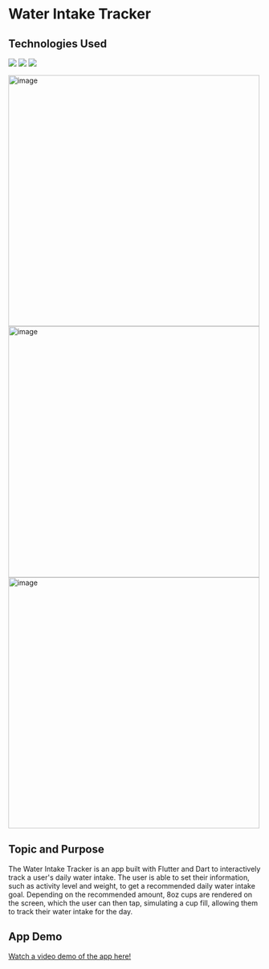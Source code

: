 Water Intake Tracker
===============

Technologies Used
-----------------
<img src="https://img.shields.io/badge/Dart-0175C2?style=for-the-badge&logo=dart&logoColor=white"> <img src="https://img.shields.io/badge/Flutter-02569B?style=for-the-badge&logo=flutter&logoColor=white"> <img src="https://img.shields.io/badge/Android_Studio-3DDC84?style=for-the-badge&logo=android-studio&logoColor=white">

<img width="500" alt="image" src="https://github.com/lyengoian/Water-Intake-Tracker/assets/97694867/5635ead4-7a3f-44b9-8005-ee446861402b">
<img width="500" alt="image" src="https://github.com/lyengoian/Water-Intake-Tracker/assets/97694867/9012c9e1-476d-44c1-8e1a-d071abacb2c8">
<img width="500" alt="image" src="https://github.com/lyengoian/Water-Intake-Tracker/assets/97694867/c8091335-c269-42ca-b6fa-c4e8d9f485ad">


Topic and Purpose
-----------------

The Water Intake Tracker is an app built with Flutter and Dart to interactively track a user's daily water intake. The user is able to set their information, such as activity level and weight, to get a recommended daily water intake goal. Depending on the recommended amount, 8oz cups are rendered on the screen, which the user can then tap, simulating a cup fill, allowing them to track their water intake for the day.

App Demo
------------------
[Watch a video demo of the app here!](https://www.youtube.com/watch?v=3FzPrritoM8)
